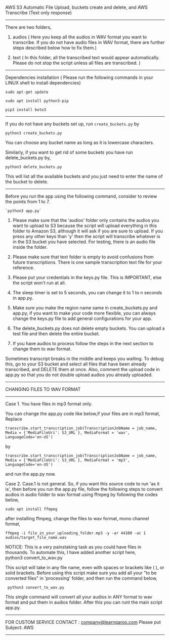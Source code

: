 AWS S3 Automatic File Upload, buckets create and delete, and AWS Transcribe (Text only response) 


____________________________________________________________________________________________________________________________________________________

There are two folders,

1. audios  ( Here you keep all the audios in WAV format you want to transcribe. If you do not have audio files in WAV format, there are further steps described below how to fix them.)

2. text  ( In this folder, all the transcribed text would appear automatically. Please do not stop the script unless all files are transcribed. )

____________________________________________________________________________________________________________________________________________________

Dependencies installation ( Please run the following commands in your LINUX shell to install dependencies)

```
sudo apt-get update

sudo apt install python3-pip

pip3 install boto3
```
____________________________________________________________________________________________________________________________________________________


If you do not have any buckets set up,
run `create_buckets.py` by 

`python3 create_buckets.py`

You can choose any bucket name as long as it is lowercase characters.

Similarly, if you want to get rid of some buckets you have run delete_buckets.py by,

`python3 delete_buckets.py`

This will list all the available buckets and you just need to enter the name of the bucket to delete. 

______________________________________________________________________________________________________

Before you run the app using the following command, consider to review the points from 1 to 7.

```
`python3 app.py` 

```

1. Please make sure that the 'audios' folder only contains the audios you want to upload to S3 because the script will upload everything in this folder to Amazon S3, although it will ask if you are sure to upload. If you press any other keys than 'y' then the script will transcribe whatever is in the S3 bucket you have selected. For testing, there is an audio file inside the folder. 

2. Please make sure that text folder is empty to avoid confusions from future transcriptions. There is one sample transcription text file for your reference.

3. Please put your credentials in the keys.py file. This is IMPORTANT, else the script won't run at all.

4. The sleep timer is set to 5 seconds, you can change it to 1 to n seconds in app.py.

5. Make sure you make the region name same in create_buckets.py and app.py, if you want to make your code more flexible, you can always change the keys.py file to add general configurations for your app.

6. The delete_buckets.py does not delete empty buckets. You can upload a test file and then delete the entire bucket.

7. If you have audios to process follow the steps in the next section to change them to wav format.


Sometimes transcript breaks in the middle and keeps you waiting. To debug this, go to your S3 bucket and select all files that have been already transcribed, and DELETE them at once. Also, comment the upload code in app.py so that you do not double upload audios you already uploaded.

_________________________________________________________________________________________________________________________
CHANGING FILES TO WAV FORMAT
_________________________________________________________________________________________________________________________

Case 1. You have files in mp3 format only. 

You can change the app.py code like below,if your files are in mp3 format, 
Replace
```
transcribe.start_transcription_job(TranscriptionJobName = job_name, Media = {'MediaFileUri': S3_URL }, MediaFormat = 'wav', LanguageCode='en-US')

```
by

```
transcribe.start_transcription_job(TranscriptionJobName = job_name, Media = {'MediaFileUri': S3_URL }, MediaFormat = 'mp3', LanguageCode='en-US')

```
and run the app.py now.


Case 2. Case.1 is not general. So, if you want this source code to run 'as it is', then before you run the app.py file, follow the following steps to convert audios in audio folder to wav format using ffmpeg by following the codes below,

```
sudo apt install ffmpeg
```
after installing ffmpeg, change the files to wav format, mono channel format,
```
ffmpeg -i file_in_your_uploading_folder.mp3 -y -ar 44100 -ac 1 audios/target_file_name.wav
```

NOTICE: This is a very painstaking task as you could have files in thousands. 
To automate this, I have added another script here,  
python3 convert_to_wav.py

This script will take in any file name, even with spaces or brackets like ( ), or solid brackets. Before using this script make sure you add all your "to be converted files" in 'processing' folder, and then run the command below,

```
 python3 convert_to_wav.py

```
This single command will convert all your audios in ANY format to wav format and put them in audios folder. After this you can runt the main script app.py.

___________________________________________________________________________________________________________

FOR CUSTOM SERVICE CONTACT : company@learngaroo.com
Please put Subject: AWS
___________________________________________________________________________________________________________
